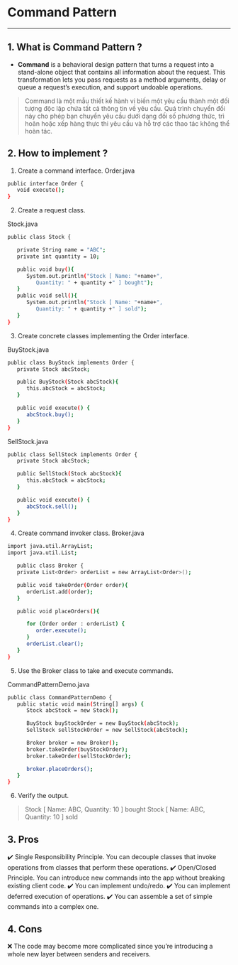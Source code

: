 # Command Pattern

---

## 1. What is Command Pattern ?

- **Command** is a behavioral design pattern that turns a request into a stand-alone object that contains all information about the request. This transformation lets you pass requests as a method arguments, delay or queue a request’s execution, and support undoable operations.

> Command là một mẫu thiết kế hành vi biến một yêu cầu thành một đối tượng độc lập chứa tất cả thông tin về yêu cầu. Quá trình chuyển đổi này cho phép bạn chuyển yêu cầu dưới dạng đối số phương thức, trì hoãn hoặc xếp hàng thực thi yêu cầu và hỗ trợ các thao tác không thể hoàn tác.

## 2. How to implement ?

1. Create a command interface.
   Order.java

```sh
public interface Order {
   void execute();
}
```

2. Create a request class.

Stock.java

```sh
public class Stock {

   private String name = "ABC";
   private int quantity = 10;

   public void buy(){
      System.out.println("Stock [ Name: "+name+",
         Quantity: " + quantity +" ] bought");
   }
   public void sell(){
      System.out.println("Stock [ Name: "+name+",
         Quantity: " + quantity +" ] sold");
   }
}
```

3. Create concrete classes implementing the Order interface.

BuyStock.java

```sh
public class BuyStock implements Order {
   private Stock abcStock;

   public BuyStock(Stock abcStock){
      this.abcStock = abcStock;
   }

   public void execute() {
      abcStock.buy();
   }
}
```

SellStock.java

```sh
public class SellStock implements Order {
   private Stock abcStock;

   public SellStock(Stock abcStock){
      this.abcStock = abcStock;
   }

   public void execute() {
      abcStock.sell();
   }
}
```

4. Create command invoker class.
   Broker.java

```sh
import java.util.ArrayList;
import java.util.List;

   public class Broker {
   private List<Order> orderList = new ArrayList<Order>();

   public void takeOrder(Order order){
      orderList.add(order);
   }

   public void placeOrders(){

      for (Order order : orderList) {
         order.execute();
      }
      orderList.clear();
   }
}
```

5. Use the Broker class to take and execute commands.

CommandPatternDemo.java

```sh
public class CommandPatternDemo {
   public static void main(String[] args) {
      Stock abcStock = new Stock();

      BuyStock buyStockOrder = new BuyStock(abcStock);
      SellStock sellStockOrder = new SellStock(abcStock);

      Broker broker = new Broker();
      broker.takeOrder(buyStockOrder);
      broker.takeOrder(sellStockOrder);

      broker.placeOrders();
   }
}

```

6. Verify the output.

> Stock [ Name: ABC, Quantity: 10 ] bought
> Stock [ Name: ABC, Quantity: 10 ] sold

## 3. Pros

✔️ Single Responsibility Principle. You can decouple classes that invoke operations from classes that perform these operations.
✔️ Open/Closed Principle. You can introduce new commands into the app without breaking existing client code.
✔️ You can implement undo/redo.
✔️ You can implement deferred execution of operations.
✔️ You can assemble a set of simple commands into a complex one.

## 4. Cons

❌ The code may become more complicated since you’re introducing a whole new layer between senders and receivers.
